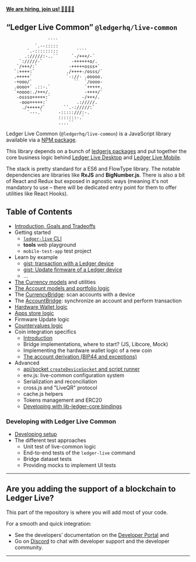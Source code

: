 **[We are hiring, join us! 👨‍💻👩‍💻](https://jobs.lever.co/ledger/?department=Engineering)**

## “Ledger Live Common” `@ledgerhq/live-common`

`````
                ````
           `.--:::::
        `.-:::::::::       ````
       .://///:-..``     `-/+++/-`
     `://///-`           -++++++o/.
    `/+++/:`            -+++++osss+`
   `:++++:`            ./++++-/osss/`
   .+++++`             `-://- .ooooo.
   -+ooo/`                ``  `/oooo-
   .oooo+` .::-.`             `+++++.
   `+oooo:./+++/.             -++++/`
    -ossso+++++:`            -/+++/.
     -ooo+++++:`           .://///.
      ./+++++/`       ``.-://///:`
        `---.`      -:::::///:-.
                    :::::::-.`
                    ....``

`````

Ledger Live Common (`@ledgerhq/live-common`) is a JavaScript library available via a [NPM package](https://npmjs.com/@ledgerhq/live-common).

This library depends on a bunch of [ledgerjs packages](https://github.com/LedgerHQ/ledger-live/tree/develop/libs/ledgerjs) and put together the core business logic behind [Ledger Live Desktop](https://github.com/LedgerHQ/ledger-live/tree/develop/apps/ledger-live-desktop) and [Ledger Live Mobile](https://github.com/LedgerHQ/ledger-live/tree/develop/apps/ledger-live-mobile).

The stack is pretty standard for a ES6 and FlowType library. The notable dependencies are libraries like **RxJS** and **BigNumber.js**. There is also a bit of React and Redux but exposed in agnostic ways (meaning it's not mandatory to use – there will be dedicated entry point for them to offer utilities like React Hooks).

## Table of Contents

- [Introduction, Goals and Tradeoffs](https://github.com/LedgerHQ/ledger-live/wiki/LLC:intro)
- Getting started
  - [`ledger-live` CLI](https://github.com/LedgerHQ/ledger-live/wiki/LLC:cli)
  - **tools** web playground
  - `mobile-test-app` test project
- Learn by example
  - [gist: transaction with a Ledger device](https://github.com/LedgerHQ/ledger-live/wiki/LLC:gist-tx)
  - [gist: Update firmware of a Ledger device](https://github.com/LedgerHQ/ledger-live/wiki/LLC:gist-firmware)
  - ...
- [The Currency models](https://github.com/LedgerHQ/ledger-live/wiki/LLC:currency) and utilities
- [The Account models and portfolio logic](https://github.com/LedgerHQ/ledger-live/wiki/LLC:account)
- The [CurrencyBridge](https://github.com/LedgerHQ/ledger-live/wiki/LLC:CurrencyBridge): scan accounts with a device
- The [AccountBridge](https://github.com/LedgerHQ/ledger-live/wiki/LLC:AccountBridge): synchronize an account and perform transaction
- [Hardware Wallet logic](https://github.com/LedgerHQ/ledger-live/wiki/LLC:hw)
- [Apps store logic](https://github.com/LedgerHQ/ledger-live/wiki/LLC:apps)
- Firmware Update logic
- [Countervalues logic](https://github.com/LedgerHQ/ledger-live/wiki/LLC:countervalues)
- Coin integration specifics
  - [Introduction](https://github.com/LedgerHQ/ledger-live/wiki/LLC:ci-intro)
  - Bridge implementations, where to start? (JS, Libcore, Mock)
  - Implementing the hardware wallet logic of a new coin
  - [The account derivation (BIP44 and exceptions)](https://github.com/LedgerHQ/ledger-live/wiki/LLC:derivation)
- Advanced
  - [api/socket `createDeviceSocket` and script runner](https://github.com/LedgerHQ/ledger-live/wiki/LLC:socket)
  - env.js: live-common configuration system
  - Serialization and reconciliation
  - cross.js and "LiveQR" protocol
  - cache.js helpers
  - Tokens management and ERC20
  - [Developing with lib-ledger-core bindings](https://github.com/LedgerHQ/ledger-live/wiki/LLC:adding-libcore-bindings)

### Developing with Ledger Live Common

- [Developing setup](https://github.com/LedgerHQ/ledger-live/wiki/LLC:developing)
- The different test approaches
  - Unit test of live-common logic
  - End-to-end tests of the `ledger-live` command
  - Bridge dataset tests
  - Providing mocks to implement UI tests

---

## Are you adding the support of a blockchain to Ledger Live?

This part of the repository is where you will add most of your code.

For a smooth and quick integration:
- See the developers’ documentation on the [Developer Portal](https://developers.ledger.com/docs/coin/general-process/) and 
- Go on [Discord]((https://developers.ledger.com/discord-pro/)) to chat with developer support and the developer community.

---
